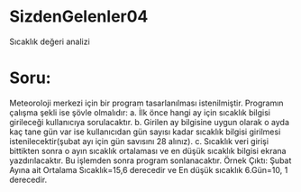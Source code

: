 # SizdenGelenler04
Sıcaklık değeri analizi
# Soru:
Meteoroloji merkezi için bir program tasarlanılması istenilmiştir. Programın çalışma şekli
ise şövle olmalıdır:
a. İlk önce hangi ay için sıcaklık bilgisi girileceği kullanıcıya sorulacaktır.
b. Girilen ay bilgisine uygun olarak o ayda kaç tane gün var ise kullanıcıdan gün sayısı kadar sıcaklık
bilgisi girilmesi istenilecektir(şubat ayı için gün savısını 28 alınız).
c. Sıcaklık veri girişi bittikten sonra o ayın sıcaklık ortalaması ve en düşük sıcaklık bilgisi ekrana
yazdırılacaktır. Bu işlemden sonra program sonlanacaktır.
Örnek Çıktı: Şubat Ayına ait Ortalama Sıcaklık=15,6 derecedir ve En düşük sıcaklık 6.Gün=10, 1
derecedir.
